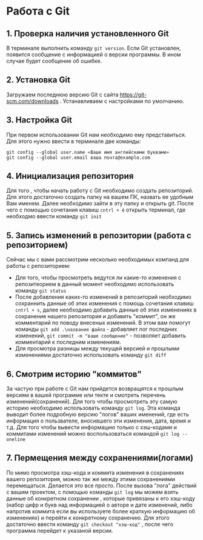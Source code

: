# Работа с Git

## 1. Проверка наличия установленного Git
В терминале выполнить команду `git version`.
Если Git установлен, появится сообщение с информацией о версии программы. В ином случае будет сообщение об ошибке.

## 2. Установка Git
Загружаем последнюю версию Git с сайта https://git-scm.com/downloads .
Устанавливаем с настройками по умолчанию.

## 3. Настройка Git
При первом использовании Git нам необходимо ему представиться. Для этого нужно ввести в терминале две команды: 
```
git config --global user.name «Ваше имя английскими буквами»
git config --global user.email ваша почта@example.com
```

## 4. Инициализация репозитория
Для того , чтобы начать работу с Git необходимо создать репозиторий. Для этого достаточно создать папку на вашем ПК, назвать ее удобным Вам именем. Далее необходимо зайти в эту папку и открыть git. После чего с помощью сочетания клавиш `cntrl + ё` открыть терминал, где необходмо ввести команду `git init` 

## 5. Запись изменений в репозитории (работа с репозиторием)
Сейчас мы с вами рассмотрим несколько необходимых компанд для работы с репозиторием:
* Для того, чтобы просмотреть ведутся ли какие-то изменения с репозитеорием в данный момент необходимо использовать команду `git status`
* После добавления каких-то изменений в репозиторий необходимо сохраннить данные об этих изменения с помощь сочетания клавиш `cntrl + s`, далее необходимо добавить данные об этих изменениях в сохранение нашего репозитория и добавить "коммит", он же комментарий по поводу внесеных изменений. В этом вам помогут команды `git add .\название файла` - добавляет лог последних изменений, `git commit -m "ваше сообщение"` - позволяет добавить комментарий к последним изменениям.
* Для просмотра разницы между текущей версией и прошлыми изменениями достаточно использовать команду `git diff`

## 6. Смотрим историю "коммитов"
За частую при работе с Git нам прийдется возвращятся к прошлым версиям в вашей программе или текте и смотреть перечень изменений(сохранений). Для того чтобы просмотреть эту самую историю необходимо использовать команду `git log`.
Эта команда выводит более подробную версию "логов" ваших именений, где есть информация о пользвателе, вносившего эти изменения, дата, время и т.д. Для того чтобы вывести информацию только с хэш-кодами и коммитами изменений можно воспользоваться командой `git log --oneline` 

## 7. Пермещения между сохранениями(логами)
По мимо просмотра хэш-кода и коммита изменения в сохранениях вашего репозитория, можно так же между этими сохранениями перемещаться. Делается это все просто. После вызова "лога" действий с вашим проектом, с помощью команды `git log` мы можем взять данные об конкретном сохранении , которые привязаны к его хэш-коду (набор цифр и букв над информацией о авторе и дате изменений, либо напротив коммита если вы используете более краткую информацию об изменениях) и перейти к конкретному сохранению. Для этого достаточно ввести команду `git checkout "хэш-код"` , после чего программа перейдет к указаной версии.
